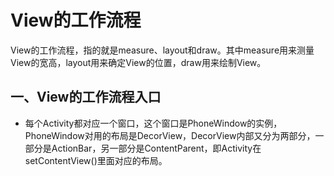 # View的工作流程

View的工作流程，指的就是measure、layout和draw。其中measure用来测量View的宽高，layout用来确定View的位置，draw用来绘制View。

## 一、View的工作流程入口

- 每个Activity都对应一个窗口，这个窗口是PhoneWindow的实例，PhoneWindow对用的布局是DecorView，DecorView内部又分为两部分，一部分是ActionBar，另一部分是ContentParent，即Activity在setContentView()里面对应的布局。


